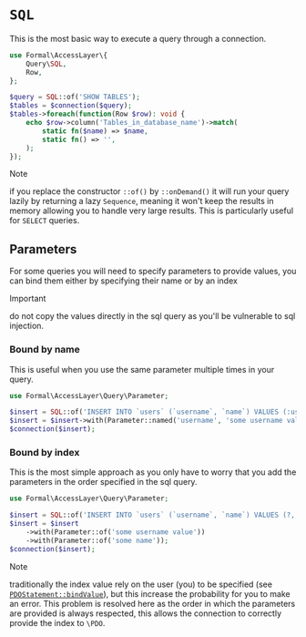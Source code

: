 # `SQL`

This is the most basic way to execute a query through a connection.

```php
use Formal\AccessLayer\{
    Query\SQL,
    Row,
};

$query = SQL::of('SHOW TABLES');
$tables = $connection($query);
$tables->foreach(function(Row $row): void {
    echo $row->column('Tables_in_database_name')->match(
        static fn($name) => $name,
        static fn() => '',
    );
});
```

> [!NOTE]
> if you replace the constructor `::of()` by `::onDemand()` it will run your query lazily by returning a lazy `Sequence`, meaning it won't keep the results in memory allowing you to handle very large results. This is particularly useful for `SELECT` queries.

## Parameters

For some queries you will need to specify parameters to provide values, you can bind them either by specifying their name or by an index

> [!IMPORTANT]
> do not copy the values directly in the sql query as you'll be vulnerable to sql injection.

### Bound by name

This is useful when you use the same parameter multiple times in your query.

```php
use Formal\AccessLayer\Query\Parameter;

$insert = SQL::of('INSERT INTO `users` (`username`, `name`) VALUES (:username, :username)');
$insert = $insert->with(Parameter::named('username', 'some username value'));
$connection($insert);
```

### Bound by index

This is the most simple approach as you only have to worry that you add the parameters in the order specified in the sql query.

```php
use Formal\AccessLayer\Query\Parameter;

$insert = SQL::of('INSERT INTO `users` (`username`, `name`) VALUES (?, ?)');
$insert = $insert
    ->with(Parameter::of('some username value'))
    ->with(Parameter::of('some name'));
$connection($insert);
```

> [!NOTE]
> traditionally the index value rely on the user (you) to be specified (see [`PDOStatement::bindValue`](https://www.php.net/manual/en/pdostatement.bindvalue.php)), but this increase the probability for you to make an error. This problem is resolved here as the order in which the parameters are provided is always respected, this allows the connection to correctly provide the index to `\PDO`.
